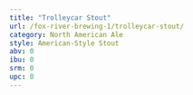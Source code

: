 ```yaml
---
title: "Trolleycar Stout"
url: /fox-river-brewing-1/trolleycar-stout/
category: North American Ale
style: American-Style Stout
abv: 0
ibu: 0
srm: 0
upc: 0
---
```


